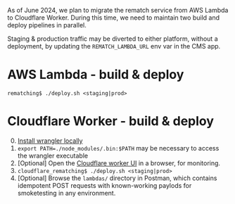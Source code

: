 As of June 2024, we plan to migrate the rematch service from AWS Lambda to Cloudflare Worker.
During this time, we need to maintain two build and deploy pipelines in parallel.

Staging & production traffic may be diverted to either platform, without a deployment, by updating
the `REMATCH_LAMBDA_URL` env var in the CMS app.

# AWS Lambda - build & deploy

`rematching$ ./deploy.sh <staging|prod>`

# Cloudflare Worker - build & deploy

0. [Install wrangler locally](https://www.npmjs.com/package/wrangler)
1. `export PATH=./node_modules/.bin:$PATH` may be necessary to access the wrangler executable
2. [Optional] Open the [Cloudflare worker UI](https://dash.cloudflare.com/e8be3394a446f6e1bfb5b7c6f726fd09/workers-and-pages) in a browser, for monitoring.
3. `cloudflare_rematching$ ./deploy.sh <staging|prod>`
4. [Optional] Browse the `lambdas/` directory in Postman, which contains idempotent POST requests with known-working paylods for smoketesting in any environment.
